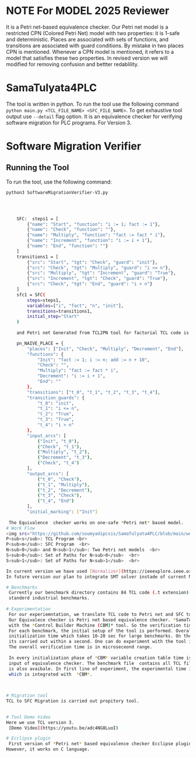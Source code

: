 # NOTE For MODEL 2025 Reviewer
It is a Petri net-based equivalence checker. Our Petri net model is a restricted CPN (Colored Petri Net) model with two properties: it is 1-safe and deterministic. Places are associated with sets of functions, and transitions are associated with guard conditions. By mistake in two places CPN is mentioned. Whenever a CPN model is mentioned, it refers to a model that satisfies these two properties. In revised version we will modified for removing confusion and bettter redablility.
# SamaTulyata4PLC
 The tool is written in python. To run the tool use the following command
 `python main.py <TCL_FILE_NAME> <SFC_FILE_NAME>`. To get exhaustive tool output use 
 `--detail` flag option. It is an equivalence checker for verifying software migration for PLC programs. 
 For Version 3. 
# Software Migration Verifier

## Running the Tool

To run the tool, use the following command:

```bash
python3 SoftwareMigrationVerifier-V3.py


 

    SFC:  steps1 = [
        {"name": "Start", "function": "i := 1; fact := 1"},
        {"name": "Check", "function": ""},
        {"name": "Multiply", "function": "fact := fact * i"},
        {"name": "Increment", "function": "i := i + 1"},
        {"name": "End", "function": ""}
    ]
    transitions1 = [
        {"src": "Start", "tgt": "Check", "guard": "init"},
        {"src": "Check", "tgt": "Multiply", "guard": "i <= n"},
        {"src": "Multiply", "tgt": "Increment", "guard": "True"},
        {"src": "Increment", "tgt": "Check", "guard": "True"},
        {"src": "Check", "tgt": "End", "guard": "i > n"}
    ]
    sfc1 = SFC(
        steps=steps1,
        variables=["i", "fact", "n", "init"],
        transitions=transitions1,
        initial_step="Start"
    )
    
    and Petri net Generated from TCL2PN tool for factorial TCL code is 

    pn_NAIVE_PLACE = {
        "places": ["Init", "Check", "Multiply", "Decrement", "End"],
        "functions": {
            "Init": "fact := 1; i := n; add := n + 10",
            "Check": "",
            "Multiply": "fact := fact * i",
            "Decrement": "i := i + 1",
            "End": ""
        },
        "transitions": ["t_0", "t_1", "t_2", "t_3", "t_4"],
        "transition_guards": {
            "t_0": "init",
            "t_1": "i <= n",
            "t_2": "True",
            "t_3": "True",
            "t_4": "i > n"
        },
        "input_arcs": [
            ("Init", "t_0"),
            ("Check", "t_1"),
            ("Multiply", "t_2"),
            ("Decrement", "t_3"),
            ("Check", "t_4")
        ],
        "output_arcs": [
            ("t_0", "Check"),
            ("t_1", "Multiply"),
            ("t_2", "Decrement"),
            ("t_3", "Check"),
            ("t_4", "End")
        ],
        "initial_marking": ["Init"]
        
 The Equivalence  checker works on one-safe *Petri net* based model.
# Work Flow
<img src="https://github.com/soumyadipcsis/SamaTulyata4PLC/blob/main/workFlow.jpg" width="50%">  
P<sub>s</sub>: TCL Program <br>
P<sub>m</sub>: SFC Program  <br>
N<sub>0</sub> and N<sub>1</sub>: Two Petri net models  <br>
S<sub>0</sub>: Set of Paths for N<sub>0</sub>  <br>
S<sub>1</sub>: Set of Paths for N<sub>1</sub>  <br>

In current version we have used [Normalizer](https://ieeexplore.ieee.org/document/58767) for checking equivalence between two expressions.
In future version our plan to integrate SMT solver instade of current Normalizer.

# Benchmarks
 Currently our benchmark directory contains 84 TCL code (.t extension). 80 benchmarks we have taken from [OSCAT](https://www.oscat.de) repo and 4 are 
 standerd industrial benchmarks.
    
# Experimentation
 For our experiemntation, we translate TCL code to Petri net and SFC to Petri net model. 
 Our Equivalece checker is Petri net based equivalence checker. *SamaTulyata4PLC* is integrated 
 with the *Control Builder Machine (CBM)* tool. So the verification time includes the *CBM* initial set up time. 
 For each benchmark, the initial setup of the tool is performed. Overall verification time including *CBM* 
 initialization time which takes 10-20 sec for large benchmarks. On the other hand, for small benchmarks 
 its carried out within a second. One can do experiment with the tool in isolation. 
 The overall verification time is in microseceond range. 
 
 In every initialization phase of *CBM* variable creation table time is generated first which is one of the 
 input of equivalence checker. The benchmark file  contains all TCL files for experimentation. The Tool demo video 
 is also avaibale. In first line of experiment, the experimental time is taken with the version of tool 
 which is integrated with  *CBM*.  
 

    
# Migration tool 
TCL to SFC Migration is carried out propitory tool.
    

# Tool Demo Video
Here we use TCL version 3.
 [Demo Video](https://youtu.be/adc4NG8LuoI)

# Ecclipse plugin
 First version of *Petri net* based equivalence checker Ecclipse plugin version is also available [SamaTulyata](https://github.com/santonus/equivchecker) and Published at [ATVA 2017](https://link.springer.com/chapter/10.1007/978-3-319-68167-2_8) for further comparison. 
However, it works on C language. 

 
  
